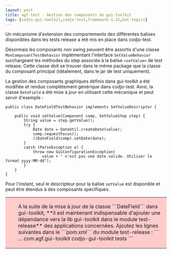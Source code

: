 ```yaml
---
layout: post
title: agf-test - Gestion des composants de gui-toolkit
tags: [codjo-gui-toolkit,codjo-test,framework-1-22,hot-topics]
---
```

Un mécanisme d'extension des comportements des différentes balises disponibles dans les tests release a été mis en place dans codjo-test.

Désormais les composants non swing peuvent être assortis d'une classe ```MonComposantTestBehavior``` implémentant l'interface ```SetValueBehavior``` surchargeant les méthodes du step associée à la balise ```<setValue>``` de test release.
Cette classe doit se trouver dans le même package que la classe du composant principal (idéalement, dans le jar de test uniquement).

La gestion des composants graphiques définis dans gui-toolkit a été modifiée et rendue complètement générique dans codjo-test. Ainsi, la classe ```DateField``` a été mise à jour en utilisant cette mécanique et peut servir d'exemple :
```
public class DateFieldTestBehavior implements SetValueDescriptor {

    public void setValue(Component comp, SetValueStep step) {
        String value = step.getValue();
        try {
            Date date = DateUtil.createDate(value);
            comp.requestFocus();
            ((DateField)comp).setDate(date);
        }
        catch (ParseException e) {
            throw new GuiConfigurationException(
                value + " n'est pas une date valide. Utiliser le format yyyy-MM-dd");
        }
    }
}
```
Pour l'instant, seul le descripteur pour la balise ```setValue``` est disponible et peut être étendus à des composants spécifiques.

<table style='background-color: #FFCCCC;'>
       <colgroup><col width='24'><col></colgroup>
         <tr>
           <td valign='top'><img src='attachments/forbidden.gif' width='16' height='16' align='absmiddle' alt='' border='0'></td>
           <td><p>A la suite de la mise à jour de la classe ```DateField``` dans gui-toolkit, **il est maintenant indispensable d'ajouter une dépendance vers la lib gui-toolkit dans le module test-release** des applications concernées.
Ajoutez les lignes suivantes dans le ```pom.xml``` du module test-release :
```
<dependencies>
    ...
    <dependency>
        <groupId>com.agf.gui-toolkit</groupId>
        <artifactId>codjo-gui-toolkit</artifactId>
        <classifier>tests</classifier>
    </dependency>
</dependencies>
```</p></td>
          </tr>
</table>
